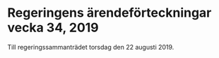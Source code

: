 # Regeringens ärendeförteckningar vecka 34, 2019

Till regeringssammanträdet torsdag den 22 augusti 2019.
